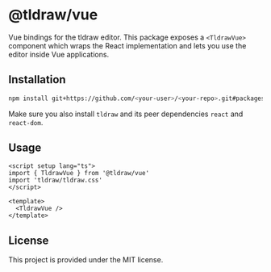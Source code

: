 # @tldraw/vue

Vue bindings for the tldraw editor. This package exposes a `<TldrawVue>` component which wraps the React implementation and lets you use the editor inside Vue applications.

## Installation

```bash
npm install git+https://github.com/<your-user>/<your-repo>.git#packages/tldraw-vue
```

Make sure you also install `tldraw` and its peer dependencies `react` and `react-dom`.

## Usage

```vue
<script setup lang="ts">
import { TldrawVue } from '@tldraw/vue'
import 'tldraw/tldraw.css'
</script>

<template>
  <TldrawVue />
</template>
```

## License

This project is provided under the MIT license.
